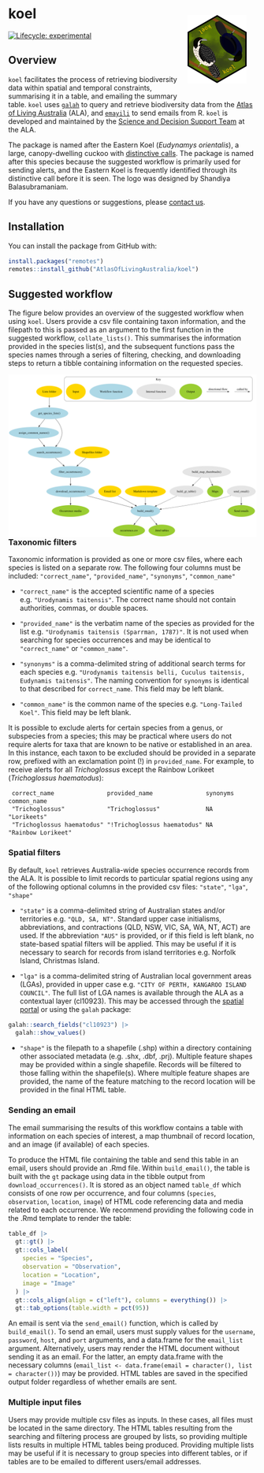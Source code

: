 
<!-- README.md is generated from README.Rmd. Please edit that file -->

# koel <img src="man/figures/koel_female.png" align="right" height="138" style="padding: 20px;" />

<!-- badges: start -->

[![Lifecycle:
experimental](https://img.shields.io/badge/lifecycle-experimental-yellow.svg)](https://www.tidyverse.org/lifecycle/#experimental)
<!-- badges: end -->

## Overview

`koel` facilitates the process of retrieving biodiversity data within
spatial and temporal constraints, summarising it in a table, and
emailing the summary table. `koel` uses
[`galah`](https://galah.ala.org.au) to query and retrieve biodiversity
data from the [Atlas of Living Australia](https://www.ala.org.au) (ALA),
and [`emayili`](https://github.com/datawookie/emayili/) to send emails
from R. `koel` is developed and maintained by the [Science and Decision
Support Team](https://labs.ala.org.au/about.html) at the ALA.

The package is named after the Eastern Koel (*Eudynamys orientalis*), a
large, canopy-dwelling cuckoo with [distinctive
calls](https://xeno-canto.org/explore?query=Eudynamys%20orientalis). The
package is named after this species because the suggested workflow is
primarily used for sending alerts, and the Eastern Koel is frequently
identified through its distinctive call before it is seen. The logo was
designed by Shandiya Balasubramaniam.

If you have any questions or suggestions, please [contact
us](mailto:support@ala.org.au).

## Installation

You can install the package from GitHub with:

``` r
install.packages("remotes")
remotes::install_github("AtlasOfLivingAustralia/koel")
```

## Suggested workflow

The figure below provides an overview of the suggested workflow when
using `koel`. Users provide a csv file containing taxon information, and
the filepath to this is passed as an argument to the first function in
the suggested workflow, `collate_lists()`. This summarises the
information provided in the species list(s), and the subsequent
functions pass the species names through a series of filtering,
checking, and downloading steps to return a tibble containing
information on the requested species.

<img src="man/figures/flowchart.svg" align="left"/>

### Taxonomic filters

Taxonomic information is provided as one or more csv files, where each
species is listed on a separate row. The following four columns must be
included: `"correct_name"`, `"provided_name"`, `"synonyms"`,
`"common_name"`

- `"correct_name"` is the accepted scientific name of a species
  e.g. `"Urodynamis taitensis"`. The correct name should not contain
  authorities, commas, or double spaces.

- `"provided_name"` is the verbatim name of the species as provided for
  the list e.g. `"Urodynamis taitensis (Sparrman, 1787)"`. It is not
  used when searching for species occurrences and may be identical to
  `"correct_name"` or `"common_name"`.

- `"synonyms"` is a comma-delimited string of additional search terms
  for each species
  e.g. `"Urodynamis taitensis belli, Cuculus taitensis, Eudynamis taitensis"`.
  The naming convention for `synonyms` is identical to that described
  for `correct_name`. This field may be left blank.

- `"common_name"` is the common name of the species
  e.g. `"Long-Tailed Koel"`. This field may be left blank.

It is possible to exclude alerts for certain species from a genus, or
subspecies from a species; this may be practical where users do not
require alerts for taxa that are known to be native or established in an
area. In this instance, each taxon to be excluded should be provided in
a separate row, prefixed with an exclamation point (!) in
`provided_name`. For example, to receive alerts for all *Trichoglossus*
except the Rainbow Lorikeet (*Trichoglossus haematodus*):

     correct_name               provided_name               synonyms common_name     
     "Trichoglossus"            "Trichoglossus"             NA       "Lorikeets"       
     "Trichoglossus haematodus" "!Trichoglossus haematodus" NA       "Rainbow Lorikeet"

### Spatial filters

By default, `koel` retrieves Australia-wide species occurrence records
from the ALA. It is possible to limit records to particular spatial
regions using any of the following optional columns in the provided csv
files: `"state"`, `"lga"`, `"shape"`

- `"state"` is a comma-delimited string of Australian states and/or
  territories e.g. `"QLD, SA, NT"`. Standard upper case initialisms,
  abbreviations, and contractions (QLD, NSW, VIC, SA, WA, NT, ACT) are
  used. If the abbreviation `"AUS"` is provided, or if this field is
  left blank, no state-based spatial filters will be applied. This may
  be useful if it is necessary to search for records from island
  territories e.g. Norfolk Island, Christmas Island.

- `"lga"` is a comma-delimited string of Australian local government
  areas (LGAs), provided in upper case
  e.g. `"CITY OF PERTH, KANGAROO ISLAND COUNCIL"`. The full list of LGA
  names is available through the ALA as a contextual layer (cl10923).
  This may be accessed through the [spatial
  portal](https://spatial.ala.org.au) or using the `galah` package:

``` r
galah::search_fields("cl10923") |>
  galah::show_values()
```

- `"shape"` is the filepath to a shapefile (.shp) within a directory
  containing other associated metadata (e.g. .shx, .dbf, .prj). Multiple
  feature shapes may be provided within a single shapefile. Records will
  be filtered to those falling within the shapefile(s). Where multiple
  feature shapes are provided, the name of the feature matching to the
  record location will be provided in the final HTML table.

### Sending an email

The email summarising the results of this workflow contains a table with
information on each species of interest, a map thumbnail of record
location, and an image (if available) of each species.

To produce the HTML file containing the table and send this table in an
email, users should provide an .Rmd file. Within `build_email()`, the
table is built with the `gt` package using data in the tibble output
from `download_occurrences()`. It is stored as an object named
`table_df` which consists of one row per occurrence, and four columns
(`species`, `observation`, `location`, `image`) of HTML code referencing
data and media related to each occurrence. We recommend providing the
following code in the .Rmd template to render the table:

``` r
table_df |>
  gt::gt() |>
  gt::cols_label(
    species = "Species",
    observation = "Observation",
    location = "Location",
    image = "Image"
  ) |>
  gt::cols_align(align = c("left"), columns = everything()) |>
  gt::tab_options(table.width = pct(95))
```

An email is sent via the `send_email()` function, which is called by
`build_email()`. To send an email, users must supply values for the
`username`, `password`, `host`, and `port` arguments, and a data.frame
for the `email_list` argument. Alternatively, users may render the HTML
document without sending it as an email. For the latter, an empty
data.frame with the necessary columns
(`email_list <- data.frame(email = character(), list = character())`)
may be provided. HTML tables are saved in the specified output folder
regardless of whether emails are sent.

### Multiple input files

Users may provide multiple csv files as inputs. In these cases, all
files must be located in the same directory. The HTML tables resulting
from the searching and filtering process are grouped by lists, so
providing multiple lists results in multiple HTML tables being produced.
Providing multiple lists may be useful if it is necessary to group
species into different tables, or if tables are to be emailed to
different users/email addresses.
